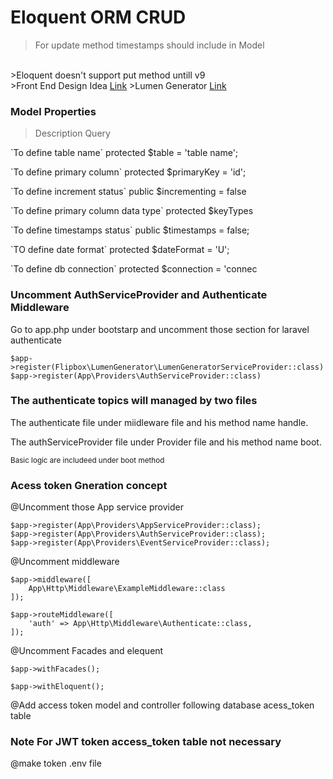 # Eloquent ORM CRUD
>For update method timestamps should include in Model
<br/>
>Eloquent doesn't support put method untill v9
<br/>
>Front End Design Idea <a href='https://www.elementpack.pro/'>Link</a>
>Lumen Generator <a href='https://github.com/flipboxstudio/lumen-generator'>Link</a>

### Model Properties
> Description  Query

 <p>`To define table name`  protected $table = 'table name'; </p>
 <p>`To define primary column`  protected $primaryKey = 'id';</p>
 <p>`To define increment status` public $incrementing = false</p>
 <p>`To define primary column data type` protected $keyTypes </p>
 <p>`To define timestamps status` public $timestamps = false;</p>
 <p>`TO define date format` protected $dateFormat = 'U'; </p>
 <p>`To define db connection` protected $connection = 'connec</p>

### **Uncomment AuthServiceProvider and Authenticate Middleware**

<p>Go to app.php under bootstarp and uncomment those section for laravel authenticate</p>

```
$app->register(Flipbox\LumenGenerator\LumenGeneratorServiceProvider::class)
$app->register(App\Providers\AuthServiceProvider::class)
```

### **The authenticate topics will managed by two files**
<p>The authenticate file under miidleware file and his method name handle.</p> 
<p>The authServiceProvider file under Provider file and his method name boot.</p>
<small>
Basic logic are includeed under boot method
</small>


### Acess token Gneration concept

@Uncomment those App service provider
```
$app->register(App\Providers\AppServiceProvider::class);
$app->register(App\Providers\AuthServiceProvider::class);
$app->register(App\Providers\EventServiceProvider::class);
```
@Uncomment middleware

```
$app->middleware([
    App\Http\Middleware\ExampleMiddleware::class
]);

$app->routeMiddleware([
    'auth' => App\Http\Middleware\Authenticate::class,
]);
```

@Uncomment Facades and elequent
```
$app->withFacades();

$app->withEloquent();
```

@Add access token model and controller following database acess_token table

### Note For JWT token access_token table not necessary

@make token .env file